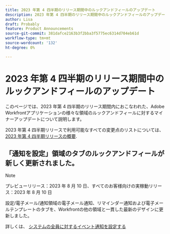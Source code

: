 ```yaml
---
title: 2023 年第 4 四半期のリリース期間中のルックアンドフィールのアップデート
description: 2023 年第 4 四半期のリリース期間中のルックアンドフィールのアップデート
author: Lisa
draft: Probably
feature: Product Announcements
source-git-commit: 381dafce2163b3f2bba3f5775ec6314d704eb61d
workflow-type: tm+mt
source-wordcount: '132'
ht-degree: 0%

---
```



# 2023 年第 4 四半期のリリース期間中のルックアンドフィールのアップデート

このページでは、2023 年第 4 四半期のリリース期間内におこなわれた、Adobe Workfrontアプリケーションの様々な領域のルックアンドフィールに対するマイナーアップデートについて説明します。

2023 年第 4 四半期リリースで利用可能なすべての変更点のリストについては、 [2023 年第 4 四半期リリースの概要](/help/quicksilver/product-announcements/product-releases/23-q4-release-activity/23-q4-release-overview.md).

## 「通知を設定」領域のタブのルックアンドフィールが新しく更新されました。

>[!NOTE]
>
>プレビューリリース：2023 年 8 月 10 日、すべてのお客様向けの実稼動リリース：2023 年 8 月 10 日

設定/電子メール/通知領域の電子メール通知、リマインダー通知および電子メールテンプレートのタブを、Workfrontの他の領域と一貫した最新のデザインに更新しました。

詳しくは、 [システムの全員に対するイベント通知を設定する](/help/quicksilver/administration-and-setup/manage-workfront/emails/configure-event-notifications-for-everyone-in-the-system.md)
